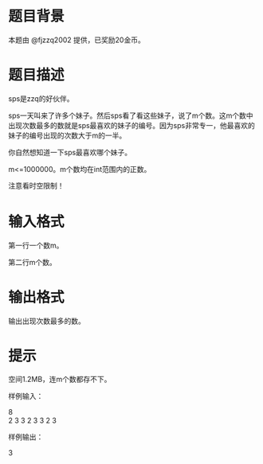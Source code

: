 # 

 
 # 题目背景 
<p>本题由&nbsp;@fjzzq2002&nbsp;提供，已奖励20金币。</p> 

 
 # 题目描述 
<p>sps是zzq的好伙伴。</p>

<p>sps一天叫来了许多个妹子。然后sps看了看这些妹子，说了m个数。这m个数中出现次数最多的数就是sps最喜欢的妹子的编号。因为sps非常专一，他最喜欢的妹子的编号出现的次数大于m的一半。</p>

<p>你自然想知道一下sps最喜欢哪个妹子。</p>

<p>m&lt;=1000000。m个数均在int范围内的正数。</p>

<p><span style="line-height: 20.7999992370605px;">注意看时空限制！</span></p> 

 
 # 输入格式 
<p>第一行一个数m。</p>

<p>第二行m个数。</p> 

 
 # 输出格式 
<p>输出出现次数最多的数。</p> 

 
 # 提示 
<p>空间1.2MB，连m个数都存不下。</p>

<p>样例输入：</p>

<p>8<br />
2&nbsp;3&nbsp;3&nbsp;2&nbsp;3&nbsp;3&nbsp;2&nbsp;3</p>

<p>样例输出：</p>

<p>3</p> 
